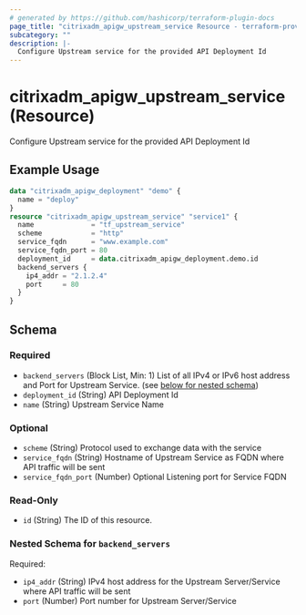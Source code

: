 ```yaml
---
# generated by https://github.com/hashicorp/terraform-plugin-docs
page_title: "citrixadm_apigw_upstream_service Resource - terraform-provider-citrixadm"
subcategory: ""
description: |-
  Configure Upstream service for the provided API Deployment Id
---
```


# citrixadm_apigw_upstream_service (Resource)

Configure Upstream service for the provided API Deployment Id

## Example Usage

```terraform
data "citrixadm_apigw_deployment" "demo" {
  name = "deploy"
}
resource "citrixadm_apigw_upstream_service" "service1" {
  name              = "tf_upstream_service"
  scheme            = "http"
  service_fqdn      = "www.example.com"
  service_fqdn_port = 80
  deployment_id     = data.citrixadm_apigw_deployment.demo.id
  backend_servers {
    ip4_addr = "2.1.2.4"
    port     = 80
  }
}
```

<!-- schema generated by tfplugindocs -->
## Schema

### Required

- `backend_servers` (Block List, Min: 1) List of all IPv4 or IPv6 host address and Port for Upstream Service. (see [below for nested schema](#nestedblock--backend_servers))
- `deployment_id` (String) API Deployment Id
- `name` (String) Upstream Service Name

### Optional

- `scheme` (String) Protocol used to exchange data with the service
- `service_fqdn` (String) Hostname of Upstream Service as FQDN where API traffic will be sent
- `service_fqdn_port` (Number) Optional Listening port for Service FQDN

### Read-Only

- `id` (String) The ID of this resource.

<a id="nestedblock--backend_servers"></a>
### Nested Schema for `backend_servers`

Required:

- `ip4_addr` (String) IPv4 host address for the Upstream Server/Service where API traffic will be sent
- `port` (Number) Port number for Upstream Server/Service


